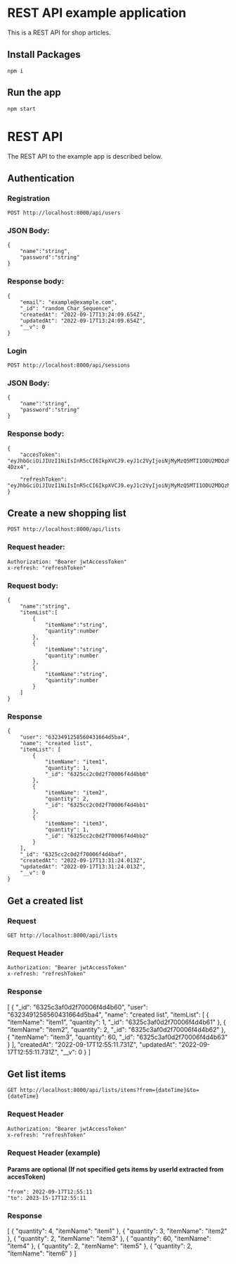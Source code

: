 # REST API example application

This is a REST API for shop articles.

## Install Packages

    npm i

## Run the app

    npm start

# REST API

The REST API to the example app is described below.

## Authentication

### Registration

`POST http://localhost:8000/api/users`

### JSON Body:

    {
        "name":"string",
        "password":"string"
    }

### Response body:

    {
        "email": "example@example.com",
        "_id": "random_Char_Sequence",
        "createdAt": "2022-09-17T13:24:09.654Z",
        "updatedAt": "2022-09-17T13:24:09.654Z",
        "__v": 0
    }

### Login

`POST http://localhost:8000/api/sessions`

### JSON Body:

    {
        "name":"string",
        "password":"string"
    }

### Response body:

    {
        "accesToken": "eyJhbGciOiJIUzI1NiIsInR5cCI6IkpXVCJ9.eyJ1c2VyIjoiNjMyMzQ5MTI1ODU2MDQzMTY2NGQ1YmE0Iiwic2Vzc2lvbiI6IjYzMjVjYTI1MGQyZjcwMDA2ZjRkNGJhNiIsImlhdCI6MTY2MzQyMDk2NSwiZXhwIjoxNjYzNDIxNTY1fQ.03fTEDHplNaOm96EnjpJOjFTrxjcDaLjFFqCW-4Dzx4",

        "refreshToken": "eyJhbGciOiJIUzI1NiIsInR5cCI6IkpXVCJ9.eyJ1c2VyIjoiNjMyMzQ5MTI1ODU2MDQzMTY2NGQ1YmE0IiwidmFsaWQiOnRydWUsInVzZXJBZ2VudCI6IlBvc3RtYW5SdW50aW1lLzcuMjkuMiIsIl9pZCI6IjYzMjVjYTI1MGQyZjcwMDA2ZjRkNGJhNiIsImNyZWF0ZWRBdCI6IjIwMjItMDktMTdUMTM6MjI6NDUuMTE0WiIsInVwZGF0ZWRBdCI6IjIwMjItMDktMTdUMTM6MjI6NDUuMTE0WiIsIl9fdiI6MCwiaWF0IjoxNjYzNDIwOTY1LCJleHAiOjE2OTQ5Nzg1NjV9.YDJRtBVCSNkC6fZrQ5YkbVKP7fHr4omfuKh64FDWpLM"
    }

## Create a new shopping list

`POST http://localhost:8000/api/lists`
### Request header:

    Authorization: "Bearer jwtAccessToken"
    x-refresh: "refreshToken"

### Request body: 

    {
        "name":"string",
        "itemList":[
            {
                "itemName":"string",
                "quantity":number
            },
            {
                "itemName":"string",
                "quantity":number
            },
            {
                "itemName":"string",
                "quantity":number
            }
        ]
    }

### Response

    {
        "user": "6323491258560431664d5ba4",
        "name": "created list",
        "itemList": [
            {
                "itemName": "item1",
                "quantity": 1,
                "_id": "6325cc2c0d2f70006f4d4bb0"
            },
            {
                "itemName": "item2",
                "quantity": 2,
                "_id": "6325cc2c0d2f70006f4d4bb1"
            },
            {
                "itemName": "item3",
                "quantity": 1,
                "_id": "6325cc2c0d2f70006f4d4bb2"
            }
        ],
        "_id": "6325cc2c0d2f70006f4d4baf",
        "createdAt": "2022-09-17T13:31:24.013Z",
        "updatedAt": "2022-09-17T13:31:24.013Z",
        "__v": 0
    }

## Get a created list

### Request

`GET http://localhost:8000/api/lists`

### Request Header

    Authorization: "Bearer jwtAccessToken"
    x-refresh: "refreshToken"

### Response

[
    {
        "_id": "6325c3af0d2f70006f4d4b60",
        "user": "6323491258560431664d5ba4",
        "name": "created list",
        "itemList": [
            {
                "itemName": "item1",
                "quantity": 1,
                "_id": "6325c3af0d2f70006f4d4b61"
            },
            {
                "itemName": "item2",
                "quantity": 2,
                "_id": "6325c3af0d2f70006f4d4b62"
            },
            {
                "itemName": "item3",
                "quantity": 60,
                "_id": "6325c3af0d2f70006f4d4b63"
            }
        ],
        "createdAt": "2022-09-17T12:55:11.731Z",
        "updatedAt": "2022-09-17T12:55:11.731Z",
        "__v": 0
    }
]

## Get list items

`GET http://localhost:8000/api/lists/items?from={dateTime}&to={dateTime}`

### Request Header

    Authorization: "Bearer jwtAccessToken"
    x-refresh: "refreshToken"
    
### Request Header (example)
#### Params are optional (If not specified gets items by userId extracted from accesToken)

    "from": 2022-09-17T12:55:11
    "to": 2023-15-17T12:55:11

### Response

[
    {
        "quantity": 4,
        "itemName": "item1"
    },
    {
        "quantity": 3,
        "itemName": "item2"
    },
    {
        "quantity": 2,
        "itemName": "item3"
    },
    {
        "quantity": 60,
        "itemName": "item4"
    },
    {
        "quantity": 2,
        "itemName": "item5"
    },
    {
        "quantity": 2,
        "itemName": "item6"
    }
]